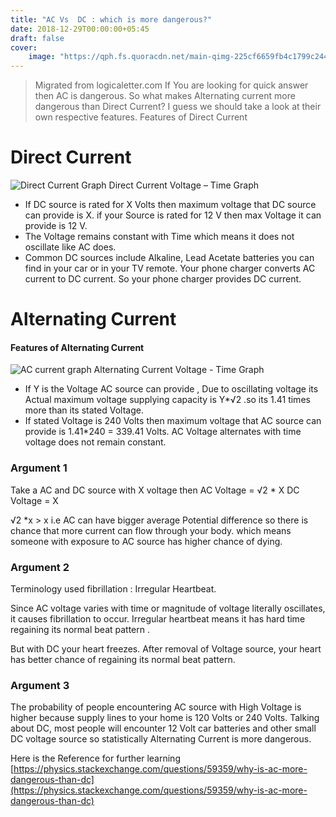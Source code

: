 ```yaml
---
title: "AC Vs  DC : which is more dangerous?"
date: 2018-12-29T00:00:00+05:45
draft: false
cover:
    image: "https://qph.fs.quoracdn.net/main-qimg-225cf6659fb4c1799c2449a6d36e5119"
---
```

> Migrated from logicaletter.com
If You are looking for quick answer then AC is dangerous. So what makes Alternating current more dangerous than Direct Current? I guess we should take a look at their own respective features.
Features of Direct Current

# Direct Current
![Direct Current Graph](https://encrypted-tbn0.gstatic.com/images?q=tbn:ANd9GcTK3p07dsJqROnRZZCCQr_77Dw_-dKLQdEa1g&usqp=CAU)
Direct Current Voltage – Time Graph

- If DC source is rated for X Volts then maximum voltage that DC source can provide is X. if your Source is rated for 12 V then max Voltage it can provide is 12 V.
- The Voltage remains constant with Time which means it does not oscillate like AC does.
- Common DC sources include Alkaline, Lead Acetate batteries you can find in your car or in your TV remote.  Your phone charger converts AC current to DC current. So your phone charger provides DC current.

# Alternating Current

#### Features of Alternating Current

![AC current graph](https://cdn.sparkfun.com/assets/b/7/3/d/a/521e6ed1757b7fcc778b456a.png)
Alternating Current Voltage - Time Graph

- If Y is the Voltage AC source can provide , Due to oscillating voltage its Actual maximum voltage supplying capacity is Y*√2 .so its 1.41 times more than its stated Voltage.
- If stated Voltage is 240 Volts then maximum voltage that AC source can provide is 1.41*240 = 339.41 Volts.
AC Voltage alternates with time voltage does not remain constant.

### Argument 1

Take a AC and DC source with X voltage then
AC Voltage = √2 * X
DC Voltage = X

√2 *x > x i.e AC can have bigger average Potential difference so there is chance that more current can flow through your body. which means someone with exposure to AC source has higher chance of dying.
### Argument 2

Terminology used
fibrillation : Irregular Heartbeat.

Since AC voltage varies with time or magnitude of voltage literally oscillates, it causes fibrillation to occur. Irregular heartbeat means it has hard time regaining its normal beat pattern .

But with DC your heart freezes. After removal of Voltage source, your heart has better chance of regaining its normal beat pattern.
### Argument 3

The probability of people encountering AC source with High Voltage is higher because supply lines to your home is 120 Volts or 240 Volts. Talking about DC, most people  will encounter 12 Volt car batteries and other small DC voltage source so statistically Alternating Current  is more dangerous.

 Here is the Reference for further learning
[https://physics.stackexchange.com/questions/59359/why-is-ac-more-dangerous-than-dc](https://physics.stackexchange.com/questions/59359/why-is-ac-more-dangerous-than-dc)
